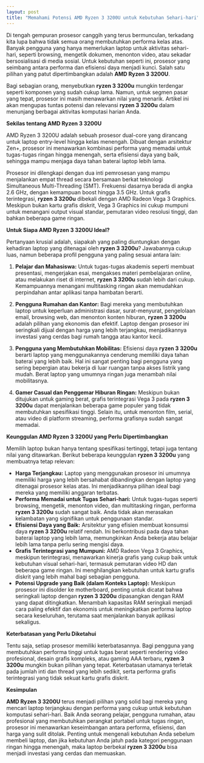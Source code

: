 ```yaml
---
layout: post
title: "Memahami Potensi AMD Ryzen 3 3200U untuk Kebutuhan Sehari-hari"
---
```


Di tengah gempuran prosesor canggih yang terus bermunculan, terkadang kita lupa bahwa tidak semua orang membutuhkan performa kelas atas. Banyak pengguna yang hanya memerlukan laptop untuk aktivitas sehari-hari, seperti browsing, mengetik dokumen, menonton video, atau sekadar bersosialisasi di media sosial. Untuk kebutuhan seperti ini, prosesor yang seimbang antara performa dan efisiensi daya menjadi kunci. Salah satu pilihan yang patut dipertimbangkan adalah **AMD Ryzen 3 3200U**.

Bagi sebagian orang, menyebutkan **ryzen 3 3200u** mungkin terdengar seperti komponen yang sudah cukup lama. Namun, untuk segmen pasar yang tepat, prosesor ini masih menawarkan nilai yang menarik. Artikel ini akan mengupas tuntas potensi dan relevansi **ryzen 3 3200u** dalam menunjang berbagai aktivitas komputasi harian Anda.

**Sekilas tentang AMD Ryzen 3 3200U**

AMD Ryzen 3 3200U adalah sebuah prosesor dual-core yang dirancang untuk laptop entry-level hingga kelas menengah. Dibuat dengan arsitektur Zen+, prosesor ini menawarkan kombinasi performa yang memadai untuk tugas-tugas ringan hingga menengah, serta efisiensi daya yang baik, sehingga mampu menjaga daya tahan baterai laptop lebih lama.

Prosesor ini dilengkapi dengan dua inti pemrosesan yang mampu menjalankan empat thread secara bersamaan berkat teknologi Simultaneous Multi-Threading (SMT). Frekuensi dasarnya berada di angka 2.6 GHz, dengan kemampuan boost hingga 3.5 GHz. Untuk grafis terintegrasi, **ryzen 3 3200u** dibekali dengan AMD Radeon Vega 3 Graphics. Meskipun bukan kartu grafis diskrit, Vega 3 Graphics ini cukup mumpuni untuk menangani output visual standar, pemutaran video resolusi tinggi, dan bahkan beberapa game ringan.

**Untuk Siapa AMD Ryzen 3 3200U Ideal?**

Pertanyaan krusial adalah, siapakah yang paling diuntungkan dengan kehadiran laptop yang ditenagai oleh **ryzen 3 3200u**? Jawabannya cukup luas, namun beberapa profil pengguna yang paling sesuai antara lain:

1.  **Pelajar dan Mahasiswa:** Untuk tugas-tugas akademis seperti membuat presentasi, mengerjakan esai, mengakses materi pembelajaran online, atau melakukan riset di internet, **ryzen 3 3200u** sudah lebih dari cukup. Kemampuannya menangani multitasking ringan akan memudahkan perpindahan antar aplikasi tanpa hambatan berarti.

2.  **Pengguna Rumahan dan Kantor:** Bagi mereka yang membutuhkan laptop untuk keperluan administrasi dasar, surat-menyurat, pengelolaan email, browsing web, dan menonton konten hiburan, **ryzen 3 3200u** adalah pilihan yang ekonomis dan efektif. Laptop dengan prosesor ini seringkali dijual dengan harga yang lebih terjangkau, menjadikannya investasi yang cerdas bagi rumah tangga atau kantor kecil.

3.  **Pengguna yang Membutuhkan Mobilitas:** Efisiensi daya **ryzen 3 3200u** berarti laptop yang menggunakannya cenderung memiliki daya tahan baterai yang lebih baik. Hal ini sangat penting bagi pengguna yang sering bepergian atau bekerja di luar ruangan tanpa akses listrik yang mudah. Berat laptop yang umumnya ringan juga menambah nilai mobilitasnya.

4.  **Gamer Casual dan Penggemar Hiburan Ringan:** Meskipun bukan ditujukan untuk gaming berat, grafis terintegrasi Vega 3 pada **ryzen 3 3200u** dapat menjalankan beberapa game populer yang tidak membutuhkan spesifikasi tinggi. Selain itu, untuk menonton film, serial, atau video di platform streaming, performa grafisnya sudah sangat memadai.

**Keunggulan AMD Ryzen 3 3200U yang Perlu Dipertimbangkan**

Memilih laptop bukan hanya tentang spesifikasi tertinggi, tetapi juga tentang nilai yang ditawarkan. Berikut beberapa keunggulan **ryzen 3 3200u** yang membuatnya tetap relevan:

*   **Harga Terjangkau:** Laptop yang menggunakan prosesor ini umumnya memiliki harga yang lebih bersahabat dibandingkan dengan laptop yang ditenagai prosesor kelas atas. Ini menjadikannya pilihan ideal bagi mereka yang memiliki anggaran terbatas.
*   **Performa Memadai untuk Tugas Sehari-hari:** Untuk tugas-tugas seperti browsing, mengetik, menonton video, dan multitasking ringan, performa **ryzen 3 3200u** sudah sangat baik. Anda tidak akan merasakan kelambatan yang signifikan untuk penggunaan standar.
*   **Efisiensi Daya yang Baik:** Arsitektur yang efisien membuat konsumsi daya **ryzen 3 3200u** relatif rendah. Ini berkontribusi pada daya tahan baterai laptop yang lebih lama, memungkinkan Anda bekerja atau belajar lebih lama tanpa perlu sering mengisi daya.
*   **Grafis Terintegrasi yang Mumpuni:** AMD Radeon Vega 3 Graphics, meskipun terintegrasi, menawarkan kinerja grafis yang cukup baik untuk kebutuhan visual sehari-hari, termasuk pemutaran video HD dan beberapa game ringan. Ini menghilangkan kebutuhan untuk kartu grafis diskrit yang lebih mahal bagi sebagian pengguna.
*   **Potensi Upgrade yang Baik (dalam Konteks Laptop):** Meskipun prosesor ini disolder ke motherboard, penting untuk dicatat bahwa seringkali laptop dengan **ryzen 3 3200u** dipasangkan dengan RAM yang dapat ditingkatkan. Menambah kapasitas RAM seringkali menjadi cara paling efektif dan ekonomis untuk meningkatkan performa laptop secara keseluruhan, terutama saat menjalankan banyak aplikasi sekaligus.

**Keterbatasan yang Perlu Diketahui**

Tentu saja, setiap prosesor memiliki keterbatasannya. Bagi pengguna yang membutuhkan performa tinggi untuk tugas berat seperti rendering video profesional, desain grafis kompleks, atau gaming AAA terbaru, **ryzen 3 3200u** mungkin bukan pilihan yang tepat. Keterbatasan utamanya terletak pada jumlah inti dan thread yang lebih sedikit, serta performa grafis terintegrasi yang tidak sekuat kartu grafis diskrit.

**Kesimpulan**

**AMD Ryzen 3 3200U** terus menjadi pilihan yang solid bagi mereka yang mencari laptop terjangkau dengan performa yang cukup untuk kebutuhan komputasi sehari-hari. Baik Anda seorang pelajar, pengguna rumahan, atau profesional yang membutuhkan perangkat portabel untuk tugas ringan, prosesor ini menawarkan keseimbangan antara performa, efisiensi, dan harga yang sulit ditolak. Penting untuk mengenali kebutuhan Anda sebelum membeli laptop, dan jika kebutuhan Anda jatuh pada kategori penggunaan ringan hingga menengah, maka laptop berbekal **ryzen 3 3200u** bisa menjadi investasi yang cerdas dan memuaskan.
